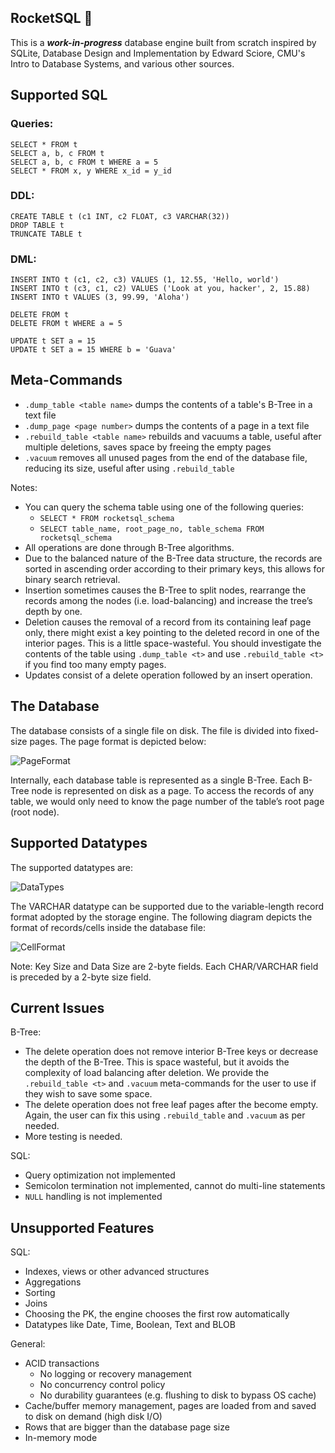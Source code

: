 ## RocketSQL 🚀

This is a _**work-in-progress**_ database engine built from scratch inspired by SQLite, Database Design and Implementation by Edward Sciore, CMU's Intro to Database Systems, and various other sources.

## Supported SQL

### Queries:

```tsql
SELECT * FROM t
SELECT a, b, c FROM t
SELECT a, b, c FROM t WHERE a = 5
SELECT * FROM x, y WHERE x_id = y_id
```

### DDL:

```tsql
CREATE TABLE t (c1 INT, c2 FLOAT, c3 VARCHAR(32))
DROP TABLE t
TRUNCATE TABLE t
```

### DML:

```tsql
INSERT INTO t (c1, c2, c3) VALUES (1, 12.55, 'Hello, world')
INSERT INTO t (c3, c1, c2) VALUES ('Look at you, hacker', 2, 15.88)
INSERT INTO t VALUES (3, 99.99, 'Aloha')
```

```tsql
DELETE FROM t
DELETE FROM t WHERE a = 5
```

```tsql
UPDATE t SET a = 15
UPDATE t SET a = 15 WHERE b = 'Guava'
```

## Meta-Commands

- `.dump_table <table name>` dumps the contents of a table's B-Tree in a text file
- `.dump_page <page number>` dumps the contents of a page in a text file
- `.rebuild_table <table name>` rebuilds and vacuums a table, useful after multiple deletions, saves space by freeing the empty pages
- `.vacuum` removes all unused pages from the end of the database file, reducing its size, useful after using `.rebuild_table`

Notes:
- You can query the schema table using one of the following queries:
  - `SELECT * FROM rocketsql_schema`
  - `SELECT table_name, root_page_no, table_schema FROM rocketsql_schema` 
- All operations are done through B-Tree algorithms.
- Due to the balanced nature of the B-Tree data structure, the records are sorted in ascending order according to their primary keys, this allows for binary search retrieval.
- Insertion sometimes causes the B-Tree to split nodes, rearrange the records among the nodes (i.e. load-balancing) and increase the tree’s depth by one.
- Deletion causes the removal of a record from its containing leaf page only, there might exist a key pointing to the deleted record in one of the interior pages. This is a little space-wasteful. You should investigate the contents of the table using `.dump_table <t>` and use `.rebuild_table <t>` if you find too many empty pages.
- Updates consist of a delete operation followed by an insert operation.

## The Database

The database consists of a single file on disk. The file is divided into fixed-size pages. The page format is depicted below:

![PageFormat](https://github.com/user-attachments/assets/c71c9897-ceac-4aa3-bc39-ca9bfbeb0883)

Internally, each database table is represented as a single B-Tree. Each B-Tree node is represented on disk as a page. To access the records of any table, we would only need to know the page number of the table’s root page (root node).

## Supported Datatypes

The supported datatypes are:

![DataTypes](https://github.com/user-attachments/assets/02451817-6d07-441c-b8bd-2e47e5557ff3)

The VARCHAR datatype can be supported due to the variable-length
record format adopted by the storage engine. The following diagram
depicts the format of records/cells inside the database file:

![CellFormat](https://github.com/user-attachments/assets/a268623c-3eec-4b02-9dbf-bb989a86aac0)

Note: Key Size and Data Size are 2-byte fields. Each CHAR/VARCHAR
field is preceded by a 2-byte size field.

## Current Issues

B-Tree:
- The delete operation does not remove interior B-Tree keys or decrease the depth of the B-Tree. This is space wasteful, but it avoids the complexity of load balancing after deletion. We provide the `.rebuild_table <t>` and `.vacuum` meta-commands for the user to use if they wish to save some space.
- The delete operation does not free leaf pages after the become empty. Again, the user can fix this using `.rebuild_table` and `.vacuum` as per needed.
- More testing is needed.

SQL:
- Query optimization not implemented
- Semicolon termination not implemented, cannot do multi-line statements
- `NULL` handling is not implemented

## Unsupported Features

SQL:
- Indexes, views or other advanced structures
- Aggregations
- Sorting
- Joins
- Choosing the PK, the engine chooses the first row automatically
- Datatypes like Date, Time, Boolean, Text and BLOB

General:
- ACID transactions
  - No logging or recovery management
  - No concurrency control policy
  - No durability guarantees (e.g. flushing to disk to bypass OS cache)
- Cache/buffer memory management, pages are loaded from and saved to disk on demand (high disk I/O)
- Rows that are bigger than the database page size
- In-memory mode
